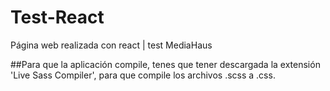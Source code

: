 # Test-React
Página web realizada con react | test MediaHaus

##Para que la aplicación compile, tenes que tener descargada la extensión 'Live Sass Compiler', para que compile los archivos .scss a .css.
